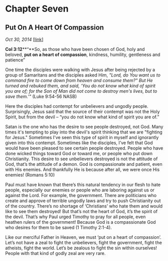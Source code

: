 # Chapter Seven
## Put On A Heart Of Compassion
*Oct 30, 2014*
[[link](https://nccf.church/Blog.aspx?BlogID=23)] 

**Col 3:12****“**So, as those who have been chosen of God, holy and beloved, **put on a heart of compassion**, kindness, humility, gentleness and patience”

One time the disciples were walking with Jesus after being rejected by a group of Samaritans and the disciples asked Him, *"Lord, do You want us to command fire to come down from heaven and consume them?" But He turned and rebuked them, and said, ‘You do not know what kind of spirit you are of; for the Son of Man did not come to destroy men's lives, but to save them.’"* (Luke 9:54-56 NASB)

Here the disciples had contempt for unbelievers and ungodly people. Surprisingly, Jesus said that the source of their contempt was not the Holy Spirit, but from the devil – “you do not know what kind of spirit you are of.”

Satan is the one who has the desire to see people destroyed, not God. Many times it's tempting to play into the devil's spirit thinking that we are "fighting for Jesus." Sometimes I've seen this type of spirit in myself and ignorantly given into this contempt. Sometimes like the disciples, I’ve felt that God would have been pleased to see certain people destroyed. People who have done wicked things toward God or toward me, or people who put down Christianity. This desire to see unbelievers destroyed is not the attitude of God, that’s the attitude of a demon. God is compassionate and patient, even with His enemies. And thankfully He is because after all, we were once His enemies! (Romans 5:10)

Paul must have known that there’s this natural tendency in our flesh to hate people, especially our enemies or people who are laboring against us or against the Lord. For example, the government. There are politicians who create and approve of terrible ungodly laws and try to push Christianity out of the country. There’s no shortage of ‘Christians’ who hate them and would like to see them destroyed! But that’s not the heart of God, it’s the spirit of the devil. That’s why Paul urged Timothy to pray for all people, even heathen rulers of the government! Because God is a compassionate God who desires for them to be saved (1 Timothy 2:1-4).

Like our merciful Father in Heaven, we must ‘put on a heart of compassion’. Let’s not have a zeal to fight the unbelievers, fight the government, fight the atheists, fight the world. Let’s be zealous to fight the sin within ourselves! People with that kind of godly zeal are very rare.
